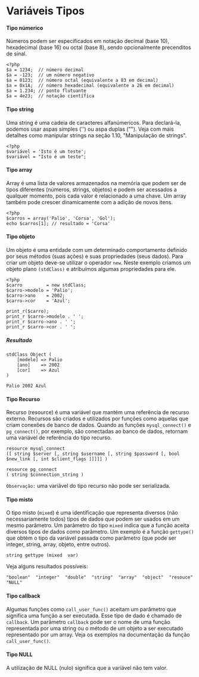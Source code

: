 # Variáveis Tipos

#### Tipo númerico

Números podem ser especificados em notação decimal (base 10), hexadecimal (base 16) ou octal (base 8), sendo opcionalmente precenditos de sinal.

    <?php 
    $a = 1234;  // número decimal 
    $a = -123;  // um número negativo
    $a = 0123;  // número octal (equivalente a 83 em decimal)
    $a = 0x1A;  // número hexadecimal (equivalente a 26 em decimal)
    $a = 1.234; // ponto flutuante
    $a = 4e23;  // notação científica

#### Tipo string

Uma string é uma cadeia de caracteres alfanúmericos. Para declará-la, podemos usar aspas simples ('') ou aspa duplas (""). Veja com mais detalhes como manipular strings na seção 1.10, "Manipulação de strings".
     
    <?php 
    $variável = 'Isto é um teste';
    $variável = "Isto é um teste";

#### Tipo array

Array é uma lista de valores armazenados na memória que podem ser de tipos
diferentes (números, strings, objetos) e podem ser acessados a qualquer momento, 
pois cada valor é relacionado a uma chave. Um array também pode crescer dinamicamente
com a adição de novos itens. 

    <?php 
    $carros = array('Palio', 'Corsa', 'Gol');
    echo $carros[1]; // resultado = 'Corsa'


#### Tipo objeto

Um objeto é uma entidade com um determinado comportamento definido por seus métodos (suas ações) e suas propriedades (seus dados). Para criar um objeto deve-se utilizar o operador `new`.
Neste exemplo criamos um objeto plano `(stdClass)` e atribuímos algumas propriedades para ele.

    <?php
    $carro         = new stdClass;
    $carro->modelo = 'Palio';
    $carro->ano    = 2002;
    $carro->cor    = 'Azul';
    
    print_r($carro);
    print_r $carro->modelo . ' ';
    print_r $carro->ano . ' ';
    print_r $carro->cor . ' ';

##### Resultado
    
    stdClass Object (
        [modelo] => Palio
        [ano]    => 2002
        [cor]    => Azul  
    )

    Palio 2002 Azul


#### Tipo Recurso

Recurso (resource) é uma variável que mantém uma referência de recurso externo.
Recursos são criados e utilizados por funções como aquelas que criam conexões
de banco de dados. Quando as funções `mysql_connect()` e `pg_connect()`, 
por exemplo, são conectadas ao banco de dados, 
retornam uma variável de referência do tipo recurso.
     
    resource mysql_connect 
    ([ string $server [, string $username [, string $password [, bool $new_link [, int $client_flags ]]]]] )
    
    resource pg_connect 
    ( string $connection_string )

`Observação:` uma variável do tipo recurso não pode ser serializada.

#### Tipo misto

O tipo misto (`mixed`) é uma identificação que representa diversos (não necessariamente todos)
tipos de dados que podem ser usados em um mesmo parâmetro. Um parâmetro do tipo `mixed` indica
que a função aceita diversos tipos de dados como parâmetro. 
Um exemplo é a função `gettype()` que obtém o tipo da variável passada como parâmetro
(que pode ser integer, string, array, objeto, entre outros).
      
    string gettype (mixed  var) 

Veja alguns resultados possíveis:
    
    "boolean"  "integer"  "double"  "string"  "array"  "object"  "resouce"  "NULL"


#### Tipo callback 

Algumas funções como `call_user_func()` aceitam um parâmetro que significa uma 
função a ser executada. Esse tipo de dado é chamado de `callback`. Um parâmetro
`callback` pode ser o nome de uma função representada por uma string ou o método
de um objeto a ser executado representado por um array. Veja os exemplos na
documentação da função `call_user_func()`.

#### Tipo NULL

A utilização de NULL (nulo) significa que a variável não tem valor.




